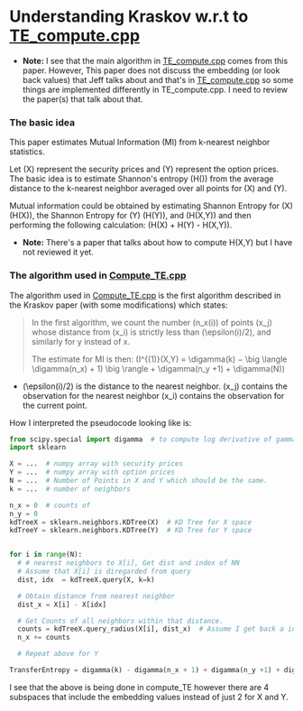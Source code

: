 # Understanding Kraskov w.r.t to [TE_compute.cpp](https://github.com/ikegwukc/TransEnt/blob/master/src/compute_TE.cpp)


- **Note:**  I see that the main algorithm in [TE_compute.cpp](https://github.com/ikegwukc/TransEnt/blob/master/src/compute_TE.cpp) comes from this paper. However, This paper does not discuss the embedding (or look back values) that Jeff talks about and that's in [TE_compute.cpp](https://github.com/ikegwukc/TransEnt/blob/master/src/compute_TE.cpp) so some things are implemented differently in TE_compute.cpp. I need to review the paper(s) that talk about that.

### The basic idea
This paper estimates Mutual Information (MI) from k-nearest neighbor
statistics.

Let \(X\) represent the security prices and \(Y\) represent the option
prices. The basic idea is to estimate Shannon's entropy \(H()\) from the
average distance to the k-nearest neighbor averaged over all points for
\(X\) and \(Y\).

Mutual information could be obtained by estimating Shannon Entropy for
\(X\) \(H(X)\), the Shannon Entropy for \(Y\) \(H(Y)\), and \(H(X,Y)\)
and then performing the following calculation: \(H(X) + H(Y) - H(X,Y)\).

- **Note:** There's a paper that talks about how to compute H(X,Y) but I have not reviewed it yet.

### The algorithm used in [Compute_TE.cpp](https://github.com/ikegwukc/TransEnt/blob/master/src/compute_TE.cpp)
The algorithm used in [Compute_TE.cpp](https://github.com/ikegwukc/TransEnt/blob/master/src/compute_TE.cpp) is the first algorithm described in the Kraskov paper (with some modifications) which states:

>In the first algorithm, we count the number \(n_x(i)\) of points \(x_j\) whose distance from \(x_i\) is strictly less than \(\epsilon(i)/2\), and similarly for y instead of x.
>
>The estimate for MI is then: \(I^{(1)}(X,Y) = \digamma(k) − \big \langle \digamma(n_x) + 1) \big \rangle + \digamma(n_y +1) + \digamma(N)\)


-   \(\epsilon(i)/2\) is the distance to the nearest neighbor. \(x_j\) contains the observation for the nearest neighbor \(x_i\) contains the observation for the current point.

How I interpreted the pseudocode looking like is:
``` python
from scipy.special import digamma  # to compute log derivative of gamma function
import sklearn

X = ...  # numpy array with security prices
Y = ...  # numpy array with option prices
N = ...  # Number of Points in X and Y which should be the same.
k = ...  # number of neighbors

n_x = 0  # counts of
n_y = 0
kdTreeX = sklearn.neighbors.KDTree(X)  # KD Tree for X space
kdTreeY = sklearn.neighbors.KDTree(Y)  # KD Tree for Y space


for i in range(N):
  # # nearest neighbors to X[i], Get dist and index of NN
  # Assume that X[i] is diregarded from query
  dist, idx  = kdTreeX.query(X, k=k)  

  # Obtain distance from nearest neighbor
  dist_x = X[i] - X[idx]

  # Get Counts of all neighbors within that distance.
  counts = kdTreeX.query_radius(X[i], dist_x)  # Assume I get back a integer
  n_x += counts

  # Repeat above for Y

TransferEntropy = digamma(k) - digamma(n_x + 1) + digamma(n_y +1) + digamma(N)
```

I see that the above is being done in compute_TE however there are 4 subspaces that include the embedding values instead of just 2 for X and Y.
